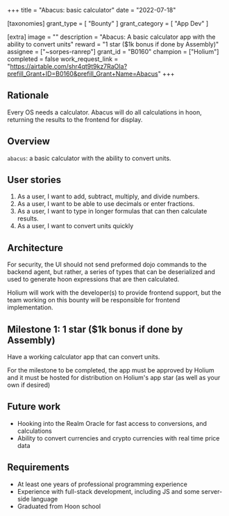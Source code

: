+++
title = "Abacus: basic calculator"
date = "2022-07-18"

[taxonomies]
grant_type = [ "Bounty" ]
grant_category = [ "App Dev" ]

[extra]
image = ""
description = "Abacus: A basic calculator app with the ability to convert units"
reward = "1 star ($1k bonus if done by Assembly)"
assignee = ["~sorpes-ranrep"]
grant_id = "B0160"
champion = ["Holium"]
completed = false
work_request_link = "https://airtable.com/shr4qt9t9kz7RaOIa?prefill_Grant+ID=B0160&prefill_Grant+Name=Abacus"
+++

## Rationale

Every OS needs a calculator. Abacus will do all calculations in hoon, returning the results to the frontend for display.

## Overview

`abacus`: a basic calculator with the ability to convert units.

## User stories

1. As a user, I want to add, subtract, multiply, and divide numbers.
2. As a user, I want to be able to use decimals or enter fractions.
3. As a user, I want to type in longer formulas that can then calculate results.
4. As a user, I want to convert units quickly

## Architecture

For security, the UI should not send preformed dojo commands to the backend agent, but rather, a series of types that can be deserialized and used to generate hoon expressions that are then calculated.

Holium will work with the developer(s) to provide frontend support, but the team working on this bounty will be responsible for frontend implementation.

## Milestone 1: 1 star ($1k bonus if done by Assembly)

Have a working calculator app that can convert units.

For the milestone to be completed, the app must be approved by Holium and it must be hosted for distribution on Holium's app star (as well as your own if desired)

## Future work

- Hooking into the Realm Oracle for fast access to conversions, and calculations
- Ability to convert currencies and crypto currencies with real time price data

## Requirements

- At least one years of professional programming experience
- Experience with full-stack development, including JS and some server-side language
- Graduated from Hoon school
